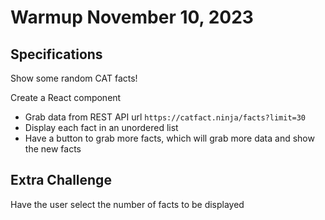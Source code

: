 # Warmup November 10, 2023

## Specifications
Show some random CAT facts!

Create a React component
- Grab data from REST API url `https://catfact.ninja/facts?limit=30`
- Display each fact in an unordered list
- Have a button to grab more facts, which will grab more data and show the new facts

## Extra Challenge
Have the user select the number of facts to be displayed
